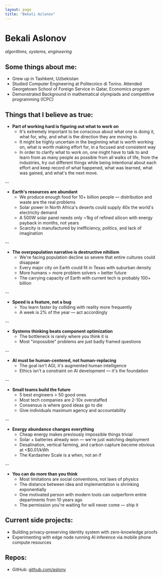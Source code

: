 ```yaml
---
layout: page
title: "Bekali Aslonov"
---
```


# Bekali Aslonov

*algorithms, systems, engineering*

## Some things about me:

* Grew up in Tashkent, Uzbekistan
* Studied Computer Engineering at Politecnico di Torino. Attended Georgetown School of Foreign Service in Qatar, Economics program
* Demonstrated Background in mathematical olympiads and competitive programming (ICPC)

## Things that I believe as true:

* **Part of working hard is figuring out what to work on**
  * It's extremely important to be conscious about what one is doing it, what for, why, and what is the direction they are moving to.
  * It might be highly uncertain in the beginning what is worth working on, what is worth making effort for, in a focused and consistent way
  * In order to clarify what to work on, one might have to talk to and learn from as many people as possible from all walks of life, from the industries, try out different things while being intentional about each effort and keep record of what happened, what was learned, what was gained, and what's the next move.
    
--

* **Earth's resources are abundant**
  * We produce enough food for 10+ billion people — distribution and waste are the real problems
  * Solar power in North Africa's deserts could supply 40x the world's electricity demand
  * A 500W solar panel needs only ~1kg of refined silicon with energy payback in months, not years
  * Scarcity is manufactured by inefficiency, politics, and lack of imagination
    
--

* **The overpopulation narrative is destructive nihilism**
  * We're facing population decline so severe that entire cultures could disappear
  * Every major city on Earth could fit in Texas with suburban density
  * More humans = more problem solvers = better future
  * The carrying capacity of Earth with current tech is probably 100+ billion
    
--

* **Speed is a feature, not a bug**
  * You learn faster by colliding with reality more frequently
  * A week is 2% of the year — act accordingly
    
--

* **Systems thinking beats component optimization**
  * The bottleneck is rarely where you think it is
  * Most "impossible" problems are just badly framed questions
    
--

* **AI must be human-centered, not human-replacing**
  * The goal isn't AGI, it's augmented human intelligence
  * Ethics isn't a constraint on AI development — it's the foundation
    
--

* **Small teams build the future**
  * 5 best engineers > 50 good ones
  * Most tech companies are 2-10x overstaffed
  * Consensus is where good ideas go to die
  * Give individuals maximum agency and accountability
    
--

* **Energy abundance changes everything**
  * Cheap energy makes previously impossible things trivial
  * Solar + batteries already won — we're just watching deployment
  * Desalination, vertical farming, and carbon capture become obvious at <$0.01/kWh
  * The Kardashev Scale is a when, not an if
    
--

* **You can do more than you think**
  * Most limitations are social conventions, not laws of physics
  * The distance between idea and implementation is shrinking exponentially
  * One motivated person with modern tools can outperform entire departments from 10 years ago
  * The permission you're waiting for will never come — ship it


## Current side projects:

* Building privacy-preserving identity system with zero-knowledge proofs
* Experimenting with edge node running AI inference via mobile phone compute resources

## Repos:

* GitHub: [github.com/aslonv](https://github.com/aslonv)
